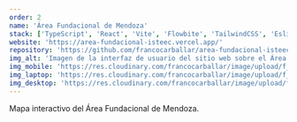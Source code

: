 ```yaml
---
order: 2
name: 'Área Fundacional de Mendoza'
stack: ['TypeScript', 'React', 'Vite', 'Flowbite', 'TailwindCSS', 'Eslint']
website: 'https://area-fundacional-isteec.vercel.app/'
repository: 'https://github.com/francocarballar/area-fundacional-isteec/'
img_alt: 'Imagen de la interfaz de usuario del sitio web sobre el Área Fundacional de Mendoza'
img_mobile: 'https://res.cloudinary.com/francocarballar/image/upload/f_auto,q_auto/v1/portfolio/projects/area-fundacional/e90bajvuku1mlbblms9n'
img_laptop: 'https://res.cloudinary.com/francocarballar/image/upload/f_auto,q_auto/v1/portfolio/projects/area-fundacional/zylrgif52ccmydxl5k40'
img_desktop: 'https://res.cloudinary.com/francocarballar/image/upload/f_auto,q_auto/v1/portfolio/projects/area-fundacional/f7jq6l32ep8xfs5hxom5'
---
```


Mapa interactivo del Área Fundacional de Mendoza.

